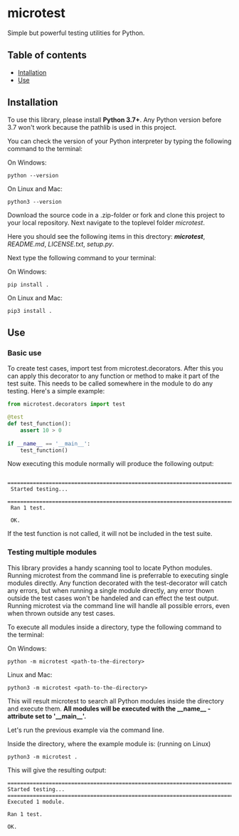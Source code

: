 # microtest
Simple but powerful testing utilities for Python.


## Table of contents
- [Intallation](installation)
- [Use](use)

## Installation

To use this library, please install **Python 3.7+**. 
Any Python version before 3.7 won't work because the pathlib is used in this project.

You can check the version of your Python interpreter by typing the following command to the terminal:

On Windows:

    python --version
  
On Linux and Mac:

    python3 --version

Download the source code in a .zip-folder or fork and clone this project to your local repository.
Next navigate to the toplevel folder *microtest*.

Here you should see the following items in this drectory: ***microtest***, *README.md*, *LICENSE.txt*,  *setup.py*.

Next type the following command to your terminal:

On Windows:

    pip install .
  
On Linux and Mac:

    pip3 install .
    
    
## Use

### Basic use
To create test cases, import test from microtest.decorators.
After this you can apply this decorator to any function or method to make it part of the test suite.
This needs to be called somewhere in the module to do any testing. Here's a simple example:

```python
from microtest.decorators import test

@test
def test_function():
    assert 10 > 0
    
if __name__ == '__main__':
    test_function()
```
Now executing this module normally will produce the following output:
 ```shell
  ===========================================================================
  Started testing...
  ===========================================================================
  Ran 1 test.
  
  OK.
 ```
 If the test function is not called, it will not be included in the test suite.
 
 ### Testing multiple modules
 
 This library provides a handy scanning tool to locate Python modules.
 Running microtest from the command line is preferrable to executing single modules directly.
 Any function decorated with the test-decorator will catch any errors, but when running a single module
 directly, any error thown outside the test cases won't be handeled and can effect the test output.
 Running microtest via the command line will handle all possible errors, even when thrown outside any test cases.
 
 To execute all modules inside a directory, type the following command to the terminal:
 
 On Windows:
 
    python -m microtest <path-to-the-directory>
    
 Linux and Mac:
 
    python3 -m microtest <path-to-the-directory>
    
  This will result microtest to search all Python modules inside the directory and execute them.
  **All modules will be executed with the \_\_name\_\_ - attribute set to '\_\_main\_\_'.**
  
  Let's run the previous example via the command line.
  
  Inside the directory, where the example module is: (running on Linux)
  
    python3 -m microtest .
  
  This will give the resulting output:
  ```shell
  ===========================================================================
  Started testing...
  ===========================================================================
  Executed 1 module.
  
  Ran 1 test.
  
  OK.
  ```
